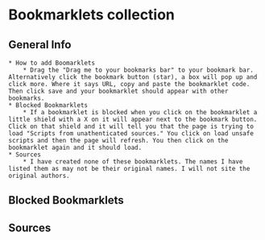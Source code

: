 # Bookmarklets collection

## General Info
    * How to add Boomarklets
        * Drag the "Drag me to your bookmarks bar" to your bookmark bar. Alternatively click the bookmark button (star), a box will pop up and click more. Where it says URL, copy and paste the bookmarklet code. Then click save and your bookmarklet should appear with other bookmarks.
    * Blocked Bookmarklets
        * If a bookmarklet is blocked when you click on the bookmarklet a little shield with a X on it will appear next to the bookmark button. Click on that shield and it will tell you that the page is trying to load "Scripts from unathenticated sources." You click on load unsafe scripts and then the page will refresh. You then click on the bookmarklet again and it should load.
    * Sources
        * I have created none of these bookmarklets. The names I have listed them as may not be their original names. I will not site the original authors.


## 

## Blocked Bookmarklets

## Sources


